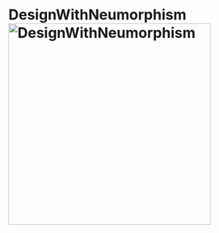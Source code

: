 # DesignWithNeumorphism<img width="400" alt="DesignWithNeumorphism" src="https://user-images.githubusercontent.com/126987505/223546105-8b124f24-e740-4cc8-9564-e28dea407b35.png">


